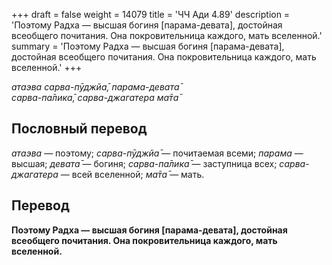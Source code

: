+++
draft = false
weight = 14079
title = 'ЧЧ Ади 4.89'
description = 'Поэтому Радха — высшая богиня [парама-девата], достойная всеобщего почитания. Она покровительница каждого, мать вселенной.'
summary = 'Поэтому Радха — высшая богиня [парама-девата], достойная всеобщего почитания. Она покровительница каждого, мать вселенной.'
+++

_атаэва сарва-пӯджйа̄, парама-девата̄  
сарва-па̄лика̄, сарва-джагатера ма̄та̄_

## Пословный перевод

_атаэва_ — поэтому; _сарва_\-_пӯджйа̄_ — почитаемая всеми; _парама_ — высшая; _девата̄_ — богиня; _сарва_\-_па̄лика̄_ — заступница всех; _сарва_\-_джагатера_ — всей вселенной; _ма̄та̄_ — мать.

## Перевод

**Поэтому Радха — высшая богиня \[парама-девата\], достойная всеобщего почитания. Она покровительница каждого, мать вселенной.**

